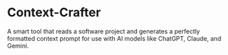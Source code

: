 # Context-Crafter
A smart tool that reads a software project and generates a perfectly formatted context prompt for use with AI models like ChatGPT, Claude, and Gemini.
